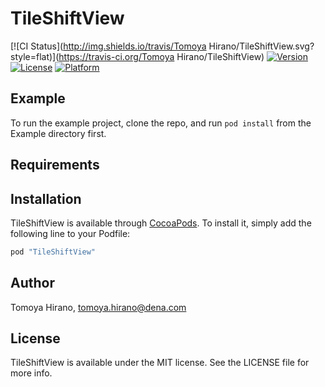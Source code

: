 # TileShiftView

[![CI Status](http://img.shields.io/travis/Tomoya Hirano/TileShiftView.svg?style=flat)](https://travis-ci.org/Tomoya Hirano/TileShiftView)
[![Version](https://img.shields.io/cocoapods/v/TileShiftView.svg?style=flat)](http://cocoapods.org/pods/TileShiftView)
[![License](https://img.shields.io/cocoapods/l/TileShiftView.svg?style=flat)](http://cocoapods.org/pods/TileShiftView)
[![Platform](https://img.shields.io/cocoapods/p/TileShiftView.svg?style=flat)](http://cocoapods.org/pods/TileShiftView)

## Example

To run the example project, clone the repo, and run `pod install` from the Example directory first.

## Requirements

## Installation

TileShiftView is available through [CocoaPods](http://cocoapods.org). To install
it, simply add the following line to your Podfile:

```ruby
pod "TileShiftView"
```

## Author

Tomoya Hirano, tomoya.hirano@dena.com

## License

TileShiftView is available under the MIT license. See the LICENSE file for more info.
